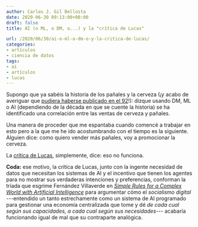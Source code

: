 ```yaml
---
author: Carlos J. Gil Bellosta
date: 2020-06-30 09:13:00+00:00
draft: false
title: AI (o ML, o DM, o...) y la "crítica de Lucas"

url: /2020/06/30/ai-o-ml-o-dm-o-y-la-critica-de-lucas/
categories:
- artículos
- ciencia de datos
tags:
- ai
- artículos
- lucas
---
```


Supongo que ya sabéis la historia de los pañales y la cerveza (¡y acabo de averiguar que [pudiera haberse publicado en el 92](https://tdwi.org/articles/2016/11/15/beer-and-diapers-impossible-correlation.aspx)!): dizque usando DM, ML o AI (dependiendo de la década en que se cuente la historia) se ha identificado una correlación entre las ventas de cerveza y pañales.

Una manera de proceder que me espantaba cuando comencé a trabajar en esto pero a la que me he ido acostumbrando con el tiempo es la siguiente. Alguien dice: como quiero vender más pañales, voy a promocionar la cerveza.

La [crítica de Lucas](https://en.wikipedia.org/wiki/Lucas_critique), simplemente, dice: eso no funciona.

**Coda:** ese motivo, la crítica de Lucas, junto con la ingente necesidad de datos que necesitan los sistemas de AI y el incentivo que tienen los agentes para no mostrar sus verdaderas intenciones y preferencias, conforman la tríada que esgrime Fernández Villaverde en _[Simple Rules for a Complex World with Artificial Intelligence](https://www.sas.upenn.edu/~jesusfv/Simple_Rules_AI.pdf)_ para argumentar cómo el _socialismo digital_ ---entendido un tanto estrechamente como un sistema de AI programado para gestionar una economía centralizada que tome y dé _de cada cual según sus capacidades, a cada cual según sus necesidades_--- acabaría funcionando igual de mal que su contraparte analógica.









